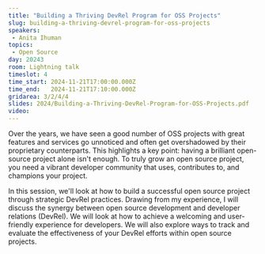 ```yaml
---
title: "Building a Thriving DevRel Program for OSS Projects"
slug: building-a-thriving-devrel-program-for-oss-projects
speakers:
 - Anita Ihuman
topics:
 - Open Source
day: 20243
room: Lightning talk
timeslot: 4
time_start: 2024-11-21T17:00:00.000Z
time_end:   2024-11-21T17:10:00.000Z
gridarea: 3/2/4/4
slides: 2024/Building-a-Thriving-DevRel-Program-for-OSS-Projects.pdf
video: 
---
```


Over the years, we have seen a good number of OSS projects with great features and services go unnoticed and often get overshadowed by their proprietary counterparts. This highlights a key point: having a brilliant open-source project alone isn't enough. To truly grow an open source project, you need a vibrant developer community that uses, contributes to, and champions your project. 
 
In this session, we'll look at how to build a successful open source project through strategic DevRel practices. Drawing from my experience, I will discuss the synergy between open source development and developer relations (DevRel). We will look at how to achieve a welcoming and user-friendly experience for developers. We will also explore ways to track and evaluate the effectiveness of your DevRel efforts within open source projects.